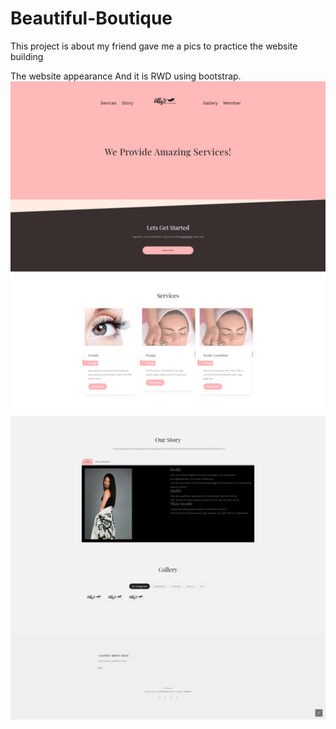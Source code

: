 # Beautiful-Boutique
This project is about my friend gave me a pics to practice the website building

The website appearance And it is RWD using bootstrap. 
![image](https://github.com/teddyan/Beautiful-Boutique/blob/master/screencapture-localhost-62227-Home-Index-2020-04-06-23_04_41.png)
